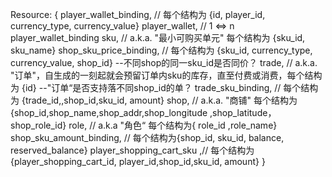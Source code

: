Resource: {
  player_wallet_binding, // 每个结构为 {id, player_id, currency_type, currency_value}
  player_wallet, // 1 <=> n  player_wallet_binding
  sku, // a.k.a. "最小可购买单元" 每个结构为 {sku_id, sku_name}
  shop_sku_price_binding, // 每个结构为 {sku_id, currency_type, currency_value, shop_id} --不同shop的同一sku_id是否同价？
  trade, // a.k.a. "订单"，自生成的一刻起就会预留订单内sku的库存，直至付费或消费，每个结构为 {id} --"订单“是否支持落不同shop_id的单？
  trade_sku_binding, // 每个结构为 {trade_id,,shop_id,sku_id, amount}
  shop, // a.k.a. "商铺" 每个结构为 {shop_id,shop_name,shop_addr,shop_longitude ,shop_latitude，shop_role_id}
  role, // a.k.a "角色“ 每个结构为{ role_id ,role_name}
  shop_sku_amount_binding, // 每个结构为{shop_id, sku_id, balance, reserved_balance}
  player_shopping_cart_sku ,// 每个结构为{player_shopping_cart_id, player_id,shop_id,sku_id, amount}
}



